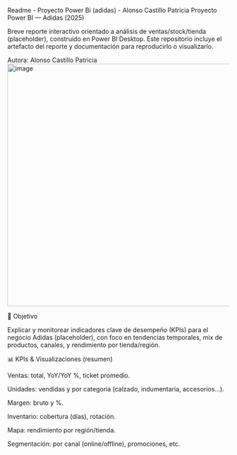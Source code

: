 Readme - Proyecto Power Bi (adidas) - Alonso Castillo Patricia
Proyecto Power BI — Adidas (2025)

Breve reporte interactivo orientado a análisis de ventas/stock/tienda (placeholder), construido en Power BI Desktop. Este repositorio incluye el artefacto del reporte y documentación para reproducirlo o visualizarlo.

Autora: Alonso Castillo Patricia
<img width="1204" height="549" alt="image" src="https://github.com/user-attachments/assets/0026aae8-bab2-4682-8694-47ed7b09fe20" />

🎯 Objetivo

Explicar y monitorear indicadores clave de desempeño (KPIs) para el negocio Adidas (placeholder), con foco en tendencias temporales, mix de productos, canales, y rendimiento por tienda/región.

📊 KPIs & Visualizaciones (resumen)

Ventas: total, YoY/YoY %, ticket promedio.

Unidades: vendidas y por categoría (calzado, indumentaria, accesorios…).

Margen: bruto y %.

Inventario: cobertura (días), rotación.

Mapa: rendimiento por región/tienda.

Segmentación: por canal (online/offline), promociones, etc.
